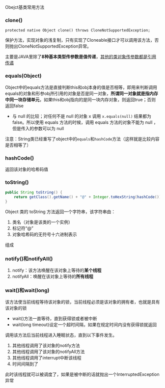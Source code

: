 Obejct基类常用方法

### clone()

`protected native Object clone() throws CloneNotSupportedException;`

​	保护方法，实现对象的浅复制，只有实现了Cloneable接口才可以调用该方法，否则抛出CloneNotSupportedException异常。

​	主要是JAVA里除了**8种基本类型传参数是值传递**，<u>其他的类对象传参数都是引用传递</u>



### equals(Object)

​		Object中的equals方法是直接判断this和obj本身的值是否相等，即用来判断调用equals的对象和形参obj所引用的对象是否是同一对象，**所谓同一对象就是指内存中同一块存储单元**，如果this和obj指向的是同一块内存对象，则返回true；否则返回false

- 与 null 的比较；对任何不是 null 的对象 x 调用 `x.equals(null)` 结果都为 false。所以使用 equals 方法的时候，调用 equals 方法的对象不能为 null ， 但是传入的参数可以为 null



​		注意：String类已经重写了object中的`equals`和`hashCode`方法（这样就是比较内容是否相等了）



### hashCode()

返回该对象的哈希码值



### toString()

````java
public String toString() {
    return getClass().getName() + "@" + Integer.toHexString(hashCode());
}
````

Object 类的 toString 方法返回一个字符串，该字符串由：

1. 类名（对象是该类的一个实例）
2.  标记符“@”
3. 对象哈希码的无符号十六进制表示

组成

### notify()和notifyAll()

1. notify：该方法唤醒在该对象上等待的**某个线程**
2. notifyAll：唤醒在该对象上等待的**所有线程**



### wait()和wait(long)

​	该方法使当前线程等待该对象的锁，当前线程必须是该对象的拥有者，也就是具有该对象的锁

- wait()方法一直等待，直到获得锁或者被中断
- wait(long timeout)设定一个超时间隔，如果在规定时间内没有获得锁就返回

调用该方法后当前线程进入睡眠状态，直到以下事件发生。

1. 其他线程调用了该对象的notify方法
2. 其他线程调用了该对象的notifyAll方法
3. 其他线程调用了interrupt中断该线程
4. 时间间隔到了

此时该线程就可以被调度了，如果是被中断的话就抛出一个InterruptedException异常